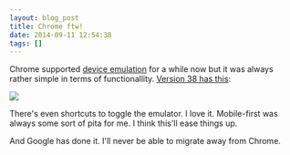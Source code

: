 ```yaml
---
layout: blog_post
title: Chrome ftw!
date: 2014-09-11 12:54:38
tags: []
---
```


Chrome supported [device emulation][1] for a while now but it was always rather simple
in terms of functionallity. [Version 38 has this][2]:

<a href="http://f.cl.ly/items/3Y3m3q400p0K3X1z1L1Z/Screen%20Recording%202014-09-11%20at%2012.53%20nachm..gif"><img src="http://f.cl.ly/items/3Y3m3q400p0K3X1z1L1Z/Screen%20Recording%202014-09-11%20at%2012.53%20nachm..gif" class="img-responsive"></a>

There's even shortcuts to toggle the emulator. I love it. Mobile-first was always
some sort of pita for me. I think this'll ease things up.

And Google has done it. I'll never be able to migrate away from Chrome.

[1]: https://developer.chrome.com/devtools/docs/device-mode
[2]: http://blog.chromium.org/2014/09/responsive-web-design-with-devtools.html
